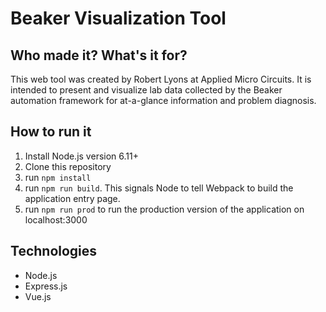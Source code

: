 # Beaker Visualization Tool

## Who made it? What's it for?
This web tool was created by Robert Lyons at Applied Micro Circuits. It is intended to present and visualize lab data collected by the Beaker automation framework for at-a-glance information and problem diagnosis.

## How to run it
1. Install Node.js version 6.11+
2. Clone this repository
3. run `npm install`
4. run `npm run build`. This signals Node to tell Webpack to build the application entry page.
5. run `npm run prod` to run the production version of the application on localhost:3000

## Technologies
- Node.js
- Express.js
- Vue.js
